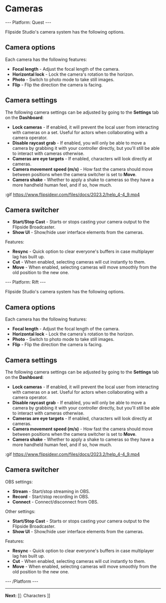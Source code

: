 # Cameras

--- Platform: Quest ---

Flipside Studio's camera system has the following options.

## Camera options

Each camera has the following features:

- **Focal length** - Adjust the focal length of the camera.
- **Horizontal lock** - Lock the camera's rotation to the horizon.
- **Photo** - Switch to photo mode to take still images.
- **Flip** - Flip the direction the camera is facing.

## Camera settings

The following camera settings can be adjusted by going to the **Settings** tab on the **Dashboard**:

- **Lock cameras** - If enabled, it will prevent the local user from interacting with cameras on a set. Useful for actors when collaborating with a camera operator.
- **Disable raycast grab** - If enabled, you will only be able to move a camera by grabbing it with your controller directly, but you'll still be able to interact with cameras otherwise.
- **Cameras are eye targets** - If enabled, characters will look directly at cameras.
- **Camera movement speed (m/s)** - How fast the camera should move between positions when the camera switcher is set to **Move**.
- **Camera shake** - Whether to apply a shake to cameras so they have a more handheld human feel, and if so, how much.

:gif https://www.flipsidexr.com/files/docs/2023.2/help_4-4_9.mp4

## Camera switcher

- **Start/Stop Cast** - Starts or stops casting your camera output to the Flipside Broadcaster.
- **Show UI** - Show/hide user interface elements from the cameras.

Features:

- **Resync** - Quick option to clear everyone's buffers in case multiplayer lag has built up.
- **Cut** - When enabled, selecting cameras will cut instantly to them.
- **Move** - When enabled, selecting cameras will move smoothly from the old position to the new one.

--- Platform: Rift ---

Flipside Studio's camera system has the following options.

## Camera options

Each camera has the following features:

- **Focal length** - Adjust the focal length of the camera.
- **Horizontal lock** - Lock the camera's rotation to the horizon.
- **Photo** - Switch to photo mode to take still images.
- **Flip** - Flip the direction the camera is facing.

## Camera settings

The following camera settings can be adjusted by going to the **Settings** tab on the **Dashboard**:

- **Lock cameras** - If enabled, it will prevent the local user from interacting with cameras on a set. Useful for actors when collaborating with a camera operator.
- **Disable raycast grab** - If enabled, you will only be able to move a camera by grabbing it with your controller directly, but you'll still be able to interact with cameras otherwise.
- **Cameras are eye targets** - If enabled, characters will look directly at cameras.
- **Camera movement speed (m/s)** - How fast the camera should move between positions when the camera switcher is set to **Move**.
- **Camera shake** - Whether to apply a shake to cameras so they have a more handheld human feel, and if so, how much.

:gif https://www.flipsidexr.com/files/docs/2023.2/help_4-4_9.mp4

## Camera switcher

OBS settings:

- **Stream** - Start/stop streaming in OBS.
- **Record** - Start/stop recording in OBS.
- **Connect** - Connect/disconnect from OBS.

Other settings:

- **Start/Stop Cast** - Starts or stops casting your camera output to the Flipside Broadcaster.
- **Show UI** - Show/hide user interface elements from the cameras.

Features:

- **Resync** - Quick option to clear everyone's buffers in case multiplayer lag has built up.
- **Cut** - When enabled, selecting cameras will cut instantly to them.
- **Move** - When enabled, selecting cameras will move smoothly from the old position to the new one.

--- /Platform ---

---

**Next:** [[: Characters ]]
